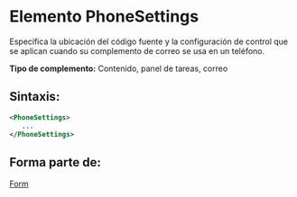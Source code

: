 
# <a name="phonesettings-element"></a>Elemento PhoneSettings
Especifica la ubicación del código fuente y la configuración de control que se aplican cuando su complemento de correo se usa en un teléfono.

 **Tipo de complemento:** Contenido, panel de tareas, correo


## <a name="syntax:"></a>Sintaxis:


```XML
<PhoneSettings>
   ...
</PhoneSettings>
```


## <a name="contained-in:"></a>Forma parte de:

[Form](../../reference/manifest/form.md)

